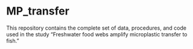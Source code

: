 # MP_transfer
This repository contains the complete set of data, procedures, and code used in the study “Freshwater food webs amplify microplastic transfer to fish.”

